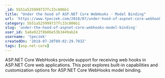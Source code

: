 ```yaml
---
_id: 5b51a525999737fc33c806b1
title: "Under the hood of ASP.NET Core WebHooks - Model Binding"
url: 'https://www.tpeczek.com/2018/07/under-hood-of-aspnet-core-webhooks_19.html'
category: 5b51a525999737fc33c806b1
slug: 'under-the-hood-of-aspnet-core-webhooks-model-binding'
user_id: 5a8a922f8b86e53b3449ab24
username: 'tpeczek'
createdOn: '2018-07-20T09:02:29.703Z'
tags: [asp.net-core]
---
```


ASP.NET Core WebHooks provide support for receiving web hooks in ASP.NET Core web applications. This post explores built-in capabilities and customization options for ASP.NET Core WebHooks model binding.
